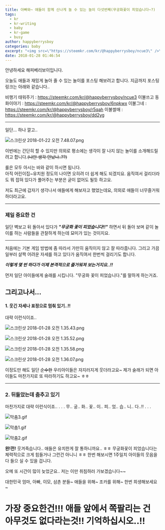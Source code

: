 ```yaml
---
title: 아빠와~ 애들이 함께 신나게 놀 수 있는 놀이 다섯번째(무궁화꽃이 피었습니다~?)
tags:
  - kr
  - kr-writing
  - baby
  - kr-game
  - busy
author: happyberrysboy
categories: baby
excerpt: "<img src=\"https://steemkr.com/kr/@happyberrysboy/ncue3\" />\r\n안녕하세요 해피베리보이입니다.  오늘도 애들과 재밌게 놀아 줄 수 있는 놀이를 포스팅 해보려고 합니다. 지금까지 포스팅 링크는 아래와 같습니다..  비행기 태워주기 :  이불쓰고 동화이야기 :  이불그네 :  이불썰매 :   ___  일단... 하나 깔고..  ![스크린샷 2018-01-22 오전](https://steemitimages.c....."
date: 2018-01-28 01:46:54
---
```


안녕하세요 해피베리보이입니다.

오늘도 애들과 재밌게 놀아 줄 수 있는 놀이를 포스팅 해보려고 합니다.
지금까지 포스팅 링크는 아래와 같습니다..

비행기 태워주기 : https://steemkr.com/kr/@happyberrysboy/ncue3
이불쓰고 동화이야기 : https://steemkr.com/kr/@happyberrysboy/6npkwx
이불그네 : https://steemkr.com/kr/@happyberrysboy/r5qah
이불썰매 : https://steemkr.com/kr/@happyberrysboy/dd2yg

___

일단... 하나 깔고..

![스크린샷 2018-01-22 오전 7.48.07.png](https://steemitimages.com/DQmTaDh2aDvEdrG7e61aStKnSiSwhnr59EmPPX2GnWbimDa/％E1％84％89％E1％85％B3％E1％84％8F％E1％85％B3％E1％84％85％E1％85％B5％E1％86％AB％E1％84％89％E1％85％A3％E1％86％BA％202018-01-22％20％E1％84％8B％E1％85％A9％E1％84％8C％E1％85％A5％E1％86％AB％207.48.07.png)

이번에는 간단히 할 수 있지만 의외로 평소에는 생각이 잘 나지 않는 놀이를 소개해드릴려고 합니다.~~(나만 생각 안났나..??)~~

룰은 모두 아시는 바와 같이 하시면 됩니다.  
아직 어린이집~유치원 정도의 나이면 오히려 더 쉽게 해도 되겠지요. 
움직여서 걸리더라도 뭐 잡혀 있다가 풀어주는 부분은 굳이 없어도 될듯 하고요.

저도 최근에 갑자기 생각나서 애들에게 해보자고 했었는데요, 의외로 애들이 너무즐거워 하더라고요.

___

### 제일 중요한 건

일단 벽보고 뒤 돌아서 있다가 ***"무궁화 꽃이 피었습니다!!"*** 하면서 뒤 돌아 보며 같이 놀이를 하는 사람들을 관찰하게 하는데 묘미가 있는 것이지요.

___

처음에는 기본 게임 방법에 좀 따라서 가만히 움직이지 않고 잘 따라줍니다.
그리고 가끔 일부러 살짝 어려운 자세를 하고 있다가 움직여서 한번씩 걸리기도 합니다.

***이렇게 몇 번 하다가 이제 본격적으로 즐거워져 보는거지요..!!***

먼저 일단 아이들에게 술래를 시킵니다. "무궁화 꽃이 피었습니다."를 말하게 하는거죠.

## 그리고나서...

#### 1. 웃긴 자세나 표정으로 멈춰 있기..!!
대략 이런식이죠..

![스크린샷 2018-01-28 오전 1.35.43.png](https://steemitimages.com/DQmcFV4tpFbMTJBHsKxt9fL6k2rPsxyn65HoWeXcvgoD4VB/％E1％84％89％E1％85％B3％E1％84％8F％E1％85％B3％E1％84％85％E1％85％B5％E1％86％AB％E1％84％89％E1％85％A3％E1％86％BA％202018-01-28％20％E1％84％8B％E1％85％A9％E1％84％8C％E1％85％A5％E1％86％AB％201.35.43.png)

![스크린샷 2018-01-28 오전 1.35.52.png](https://steemitimages.com/DQmVM2tYmyFcqYNPgT1tSZZTvxz3rNxG1hASMseNu3BSk6Q/％E1％84％89％E1％85％B3％E1％84％8F％E1％85％B3％E1％84％85％E1％85％B5％E1％86％AB％E1％84％89％E1％85％A3％E1％86％BA％202018-01-28％20％E1％84％8B％E1％85％A9％E1％84％8C％E1％85％A5％E1％86％AB％201.35.52.png)

![스크린샷 2018-01-28 오전 1.35.58.png](https://steemitimages.com/DQmYEzBEJCWg1PVhExkAaQdPxNRi9UMFDLtrBjSMzXxGpP7/％E1％84％89％E1％85％B3％E1％84％8F％E1％85％B3％E1％84％85％E1％85％B5％E1％86％AB％E1％84％89％E1％85％A3％E1％86％BA％202018-01-28％20％E1％84％8B％E1％85％A9％E1％84％8C％E1％85％A5％E1％86％AB％201.35.58.png)

![스크린샷 2018-01-28 오전 1.36.07.png](https://steemitimages.com/DQmYc7dytAYurjtmbWoZe2Yf7WZ2uEdwTEeHnvHg9RhkNub/％E1％84％89％E1％85％B3％E1％84％8F％E1％85％B3％E1％84％85％E1％85％B5％E1％86％AB％E1％84％89％E1％85％A3％E1％86％BA％202018-01-28％20％E1％84％8B％E1％85％A9％E1％84％8C％E1％85％A5％E1％86％AB％201.36.07.png)

이정도만 해도 일단 ~~순수한~~ 우리아이들은 자지러지게 웃더라고요~
제가 술래가 되면 아이들도 마찬가지로 또 따라하기도 하고요~ ㅎㅎ

___

### 2. 뒤돌았는데 춤추고 있기
마찬가지로 대략 이런식이죠..
.
.
.
무..
궁..
화..
꽃..
이..
피..
었..
습..
니..
다..!!
.
.
.


![막춤3.gif](https://steemitimages.com/DQmVt3W2T5NQyshqJ23kAQYjCBzhQ49SXyoGPu5tXh3424B/％E1％84％86％E1％85％A1％E1％86％A8％E1％84％8E％E1％85％AE％E1％86％B73.gif)

![막춤1.gif](https://steemitimages.com/DQmaeufQEPo4fA5eJhXNSsjcyAexu78ux3dXye4KW6tuKak/％E1％84％86％E1％85％A1％E1％86％A8％E1％84％8E％E1％85％AE％E1％86％B71.gif)

![막춤2.gif](https://steemitimages.com/DQmSoJVm5Z8byhiEM4uD25BnDpT6mEkSnFhq5w2kwHDzTdU/％E1％84％86％E1％85％A1％E1％86％A8％E1％84％8E％E1％85％AE％E1％86％B72.gif)

**완!전!** 웃겨죽습니다.. 애들은 유치한게 잘 통하니까요.. ㅎㅎ
무궁화꽃이 피었습니다는 체력적으로 크게 힘들거나 그런건 아니니 ㅎㅎ 한번 해보시면 1주일치 아이들의 웃음을 다 들으 실 수 있을 겁니다.

오메 또 시간이 많이 늦었군요..
저는 이만 취침하러 가보겠습니다~~

대한민국 엄마, 아빠, 이모, 삼촌 분들~ 애들을 위해~ 조카를 위해~ 한번 희생해보세요~

# 가장 중요한건!!! 애들 앞에서 쪽팔리는 건 아무것도 없다라는것!! 기억하십시오..!!
